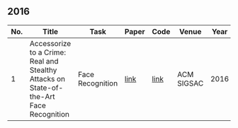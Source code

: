 ## 2016
| No.|      Title       | Task  | Paper | Code  | Venue | Year |
| ---|       ---        |  ---  | ---   |  ---  | ---   | ---  |
| 1  | Accessorize to a Crime: Real and Stealthy Attacks on State-of-the-Art Face Recognition |  Face Recognition  | [link](https://dl.acm.org/doi/10.1145/2976749.2978392) | [link](https://github.com/mahmoods01/accessorize-to-a-crime) | ACM SIGSAC | 2016 |